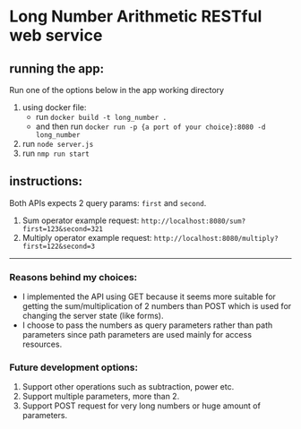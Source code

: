 # Long Number Arithmetic RESTful web service

## running the app:
Run one of the options below in the app working directory
1. using docker file:
    - run `docker build -t long_number .`
    - and then run `docker run -p {a port of your choice}:8080 -d long_number`
2. run `node server.js` 
3. run `nmp run start`

## instructions:
Both APIs expects 2 query params: `first` and `second`.
1. Sum operator example request: `http://localhost:8080/sum?first=123&second=321`
2. Multiply operator example request: `http://localhost:8080/multiply?first=122&second=3`

---

### Reasons behind my choices:
- I implemented the API using GET because it seems more suitable for getting the sum/multiplication of 2 numbers
than POST which is used for changing the server state (like forms).
- I choose to pass the numbers as query parameters rather than path parameters since path parameters are used mainly for access resources.

### Future development options:
1. Support other operations such as subtraction, power etc.
2. Support multiple parameters, more than 2.
3. Support POST request for very long numbers or huge amount of parameters.
 
